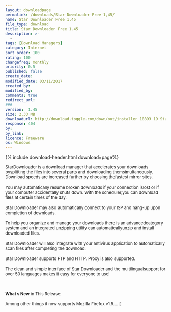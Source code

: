 ```yaml
---
layout: downloadpage
permalink: /downloads/Star-Downloader-Free-1,45/
name: Star Downloader Free 1.45
file_type: download
title: Star Downloader Free 1.45
description: >-
  -
tags: [Download Managers]
category: Internet
sort_order: 100
rating: 100
changefreq: monthly
priority: 0.5
published: false
create_date: 
modified_date: 03/11/2017
created_by: 
modified_by: 
comments: true
redirect_url: 
### 
version:  1.45
size: 2.33 MB
downloadurl: http://download.toggle.com/down/out/installer 10893 19 Star Downloader Free 1 45 English.exe
response: 404
by: 
by_link: 
licence: Freeware
os: Windows
---
```


{% include download-header.html download=page%}

<p style="fix-download-text !important">
<p><font size="2"><p>StarDownloader is a download manager that accelerates your downloads bysplitting the files into several parts and downloading themsimultaneously. Download speeds are increased further by choosing thefastest mirror sites. <br />
<br />
You may automatically resume broken downloads if your connection islost or if your computer accidentally shuts down. With the scheduler,you can download files at certain times of the day. <br />
<br />
Star Downloader may also automatically connect to your ISP and hang-up upon completion of downloads. <br />
<br />
To help you organize and manage your downloads there is an advancedcategory system and an integrated unzipping utility can automaticallyunzip and install downloaded files. <br />
<br />
Star Downloader will also integrate with your antivirus application to automatically scan files after completing the download. <br />
<br />
Star Downloader supports FTP and HTTP. Proxy is also supported. <br />
<br />
The clean and simple interface of Star Downloader and the multilingualsupport for over 50 languages makes it easy for everyone to use! </p>
<div class="celltext_big"><br />
<br />
<strong>What s New</strong> in This Release:<br />
<br />
Among other things it now supports Mozilla Firefox v1.5.... [ </div></p></p>
